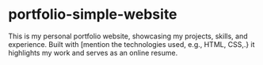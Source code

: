 # portfolio-simple-website
This is my personal portfolio website, showcasing my projects, skills, and experience. Built with [mention the technologies used, e.g., HTML, CSS,.} it highlights my work and serves as an online resume.
